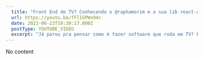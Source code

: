 ```yaml
---
  title: "Front End de TV? Conhecendo o @raphamorim e a sua lib react-ape!"
  url: https://youtu.be/fFlIGPWx94c
  date: 2022-06-23T19:30:17.000Z
  postType: YOUTUBE_VIDEO
  excerpt: "Já parou pra pensar como é fazer software que roda em TV? E ainda usando tecnologias da Web? &#13;"
---
```

  
  No content
  